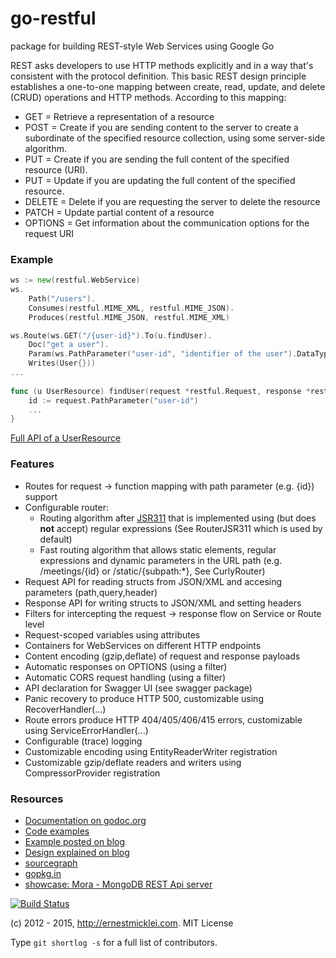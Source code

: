 go-restful
==========

package for building REST-style Web Services using Google Go

REST asks developers to use HTTP methods explicitly and in a way that's consistent with the protocol definition. This basic REST design principle establishes a one-to-one mapping between create, read, update, and delete (CRUD) operations and HTTP methods. According to this mapping:

- GET = Retrieve a representation of a resource
- POST = Create if you are sending content to the server to create a subordinate of the specified resource collection, using some server-side algorithm.
- PUT = Create if you are sending the full content of the specified resource (URI).
- PUT = Update if you are updating the full content of the specified resource.
- DELETE = Delete if you are requesting the server to delete the resource
- PATCH = Update partial content of a resource
- OPTIONS = Get information about the communication options for the request URI
    
### Example

```Go
ws := new(restful.WebService)
ws.
    Path("/users").
    Consumes(restful.MIME_XML, restful.MIME_JSON).
    Produces(restful.MIME_JSON, restful.MIME_XML)

ws.Route(ws.GET("/{user-id}").To(u.findUser).
    Doc("get a user").
    Param(ws.PathParameter("user-id", "identifier of the user").DataType("string")).
    Writes(User{}))        
...
    
func (u UserResource) findUser(request *restful.Request, response *restful.Response) {
    id := request.PathParameter("user-id")
    ...
}
```
    
[Full API of a UserResource](https://github.com/emicklei/go-restful/tree/master/examples/restful-user-resource.go) 
        
### Features

- Routes for request &#8594; function mapping with path parameter (e.g. {id}) support
- Configurable router:
    - Routing algorithm after [JSR311](http://jsr311.java.net/nonav/releases/1.1/spec/spec.html) that is implemented using (but does **not** accept) regular expressions (See RouterJSR311 which is used by default)
    - Fast routing algorithm that allows static elements, regular expressions and dynamic parameters in the URL path (e.g. /meetings/{id} or /static/{subpath:*}, See CurlyRouter)
- Request API for reading structs from JSON/XML and accesing parameters (path,query,header)
- Response API for writing structs to JSON/XML and setting headers
- Filters for intercepting the request &#8594; response flow on Service or Route level
- Request-scoped variables using attributes
- Containers for WebServices on different HTTP endpoints
- Content encoding (gzip,deflate) of request and response payloads
- Automatic responses on OPTIONS (using a filter)
- Automatic CORS request handling (using a filter)
- API declaration for Swagger UI (see swagger package)
- Panic recovery to produce HTTP 500, customizable using RecoverHandler(...)
- Route errors produce HTTP 404/405/406/415 errors, customizable using ServiceErrorHandler(...)
- Configurable (trace) logging
- Customizable encoding using EntityReaderWriter registration
- Customizable gzip/deflate readers and writers using CompressorProvider registration
    
### Resources

- [Documentation on godoc.org](http://godoc.org/github.com/emicklei/go-restful)
- [Code examples](https://github.com/emicklei/go-restful/tree/master/examples)
- [Example posted on blog](http://ernestmicklei.com/2012/11/24/go-restful-first-working-example/)
- [Design explained on blog](http://ernestmicklei.com/2012/11/11/go-restful-api-design/)
- [sourcegraph](https://sourcegraph.com/github.com/emicklei/go-restful)
- [gopkg.in](https://gopkg.in/emicklei/go-restful.v1)
- [showcase: Mora - MongoDB REST Api server](https://github.com/emicklei/mora)

[![Build Status](https://drone.io/github.com/emicklei/go-restful/status.png)](https://drone.io/github.com/emicklei/go-restful/latest)

(c) 2012 - 2015, http://ernestmicklei.com. MIT License

Type ```git shortlog -s``` for a full list of contributors.
